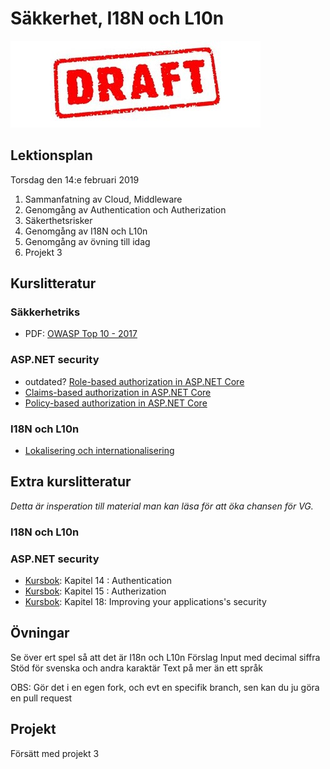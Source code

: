 # Säkkerhet, I18N och L10n

![Draft](draft.jpg)


## Lektionsplan
Torsdag den 14:e februari 2019
1. Sammanfatning av Cloud, Middleware
1. Genomgång av Authentication och Autherization
1. Säkerthetsrisker
1. Genomgång av I18N och L10n
1. Genomgång av övning till idag
1. Projekt 3

## Kurslitteratur
### Säkkerhetriks
* PDF: [OWASP Top 10 - 2017](https://www.owasp.org/images/7/72/OWASP_Top_10-2017_%28en%29.pdf.pdf)

### ASP.NET security
* outdated? [Role-based authorization in ASP.NET Core](https://docs.microsoft.com/en-us/aspnet/core/security/authorization/roles)
* [Claims-based authorization in ASP.NET Core](https://docs.microsoft.com/en-us/aspnet/core/security/authorization/claims?view=aspnetcore-2.2)
* [Policy-based authorization in ASP.NET Core](https://docs.microsoft.com/en-us/aspnet/core/security/authorization/policies?view=aspnetcore-2.2)

### I18N och L10n
* [Lokalisering och internationalisering](https://www.w3.org/International/questions/qa-i18n)

## Extra kurslitteratur
*Detta är insperation till material man kan läsa för att öka chansen för VG.*

### I18N och L10n


### ASP.NET security
* [Kursbok](book.md): Kapitel 14 : Authentication
* [Kursbok](book.md): Kapitel 15 : Autherization
* [Kursbok](book.md): Kapitel 18: Improving your applications's security

## Övningar
Se över ert spel så att det är I18n och L10n
Förslag
Input med decimal siffra
Stöd för svenska och andra karaktär
Text på mer än ett språk

OBS: Gör det i en egen fork, och evt en specifik branch, sen kan du ju göra en pull request

## Projekt
Försätt med projekt 3